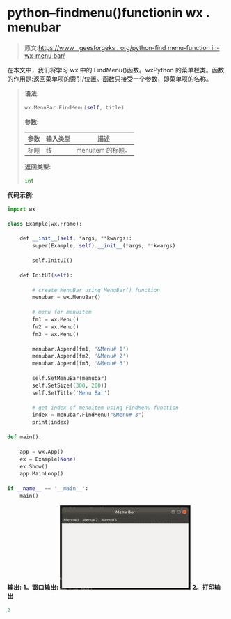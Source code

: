 # python–findmenu()functionin wx . menubar

> 原文:[https://www . geesforgeks . org/python-find menu-function in-wx-menu bar/](https://www.geeksforgeeks.org/python-findmenu-functionin-wx-menubar/)

在本文中，我们将学习 wx 中的 FindMenu()函数。wxPython 的菜单栏类。函数的作用是:返回菜单项的索引/位置。函数只接受一个参数，即菜单项的名称。

> **语法:**
> 
> ```py
> wx.MenuBar.FindMenu(self, title)
> 
> ```
> 
> **参数:**
> 
> | 参数 | 输入类型 | 描述 |
> | --- | --- | --- |
> | 标题 | 线 | menuitem 的标题。 |
> 
> **返回类型:**
> 
> ```py
> int
> 
> ```

**代码示例:**

```py
import wx

class Example(wx.Frame):

    def __init__(self, *args, **kwargs):
        super(Example, self).__init__(*args, **kwargs)

        self.InitUI()

    def InitUI(self):

        # create MenuBar using MenuBar() function
        menubar = wx.MenuBar()

        # menu for menuitem
        fm1 = wx.Menu()
        fm2 = wx.Menu()
        fm3 = wx.Menu()

        menubar.Append(fm1, '&Menu# 1')
        menubar.Append(fm2, '&Menu# 2')
        menubar.Append(fm3, '&Menu# 3')

        self.SetMenuBar(menubar)
        self.SetSize((300, 200))
        self.SetTitle('Menu Bar')

        # get index of menuitem using FindMenu function
        index = menubar.FindMenu("&Menu# 3")
        print(index)    

def main():

    app = wx.App()
    ex = Example(None)
    ex.Show()
    app.MainLoop()

if __name__ == '__main__':
    main()
```

**输出:**
**1。窗口输出:**
![](img/f7696b5baf60860c952b52b760a79501.png)
**2。打印输出**

```py
2 
```